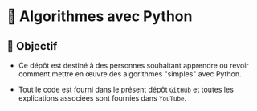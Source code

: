 # 🚀 Algorithmes avec Python

## 🎯 Objectif

- Ce dépôt est destiné à des personnes souhaitant apprendre ou revoir comment mettre en œuvre des algorithmes "simples" avec Python.

- Tout le code est fourni dans le présent dépôt `GitHub` et toutes les explications associées sont fournies dans `YouTube`.
